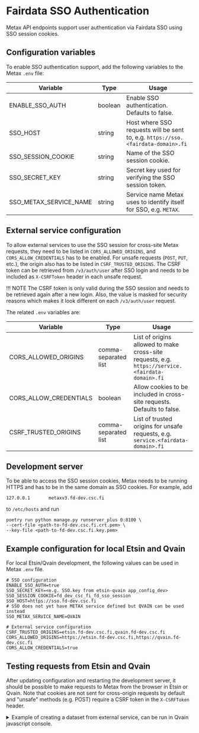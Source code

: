 # Fairdata SSO Authentication

Metax API endpoints support user authentication via Fairdata SSO using SSO session cookies.

## Configuration variables

To enable SSO authentication support, add the following variables to the Metax `.env` file:

| Variable               | Type    | Usage                                                                            |
| ---------------------- | ------- | -------------------------------------------------------------------------------- |
| ENABLE_SSO_AUTH        | boolean | Enable SSO authentication. Defaults to false.                                    |
| SSO_HOST               | string  | Host where SSO requests will be sent to, e.g. `https://sso.<fairdata-domain>.fi` |
| SSO_SESSION_COOKIE     | string  | Name of the SSO session cookie.                                                  |
| SSO_SECRET_KEY         | string  | Secret key used for verifying the SSO session token.                             |
| SSO_METAX_SERVICE_NAME | string  | Service name Metax uses to identify itself for SSO, e.g. `METAX`.                |

## External service configuration

To allow external services to use the SSO session for cross-site Metax requests, they need to be listed in `CORS_ALLOWED_ORIGINS`, and `CORS_ALLOW_CREDENTIALS` has to be enabled. For unsafe requests (`POST`, `PUT`, etc.), the origin also has to be listed in `CSRF_TRUSTED_ORIGINS`. The CSRF token can be retrieved from `/v3/auth/user` after SSO login and needs to be included as `X-CSRFToken` header in each unsafe request.

<!-- prettier-ignore -->
!!! NOTE
    The CSRF token is only valid during the SSO session and needs to be retrieved again after a new login. Also, the value is masked for security reasons which makes it look different on each `/v3/auth/user` request.

The related `.env` variables are:

| Variable               | Type                 | Usage                                                                                            |
| ---------------------- | -------------------- | ------------------------------------------------------------------------------------------------ |
| CORS_ALLOWED_ORIGINS   | comma-separated list | List of origins allowed to make cross-site requests, e.g. `https://service.<fairdata-domain>.fi` |
| CORS_ALLOW_CREDENTIALS | boolean              | Allow cookies to be included in cross-site requests. Defaults to false.                          |
| CSRF_TRUSTED_ORIGINS   | comma-separated list | List of trusted origins for unsafe requests, e.g. `service.<fairdata-domain>.fi`                 |

## Development server

To be able to access the SSO session cookies, Metax needs to be running HTTPS and has to be in the same domain as SSO cookies. For example, add

```
127.0.0.1       metaxv3.fd-dev.csc.fi
```

to `/etc/hosts` and run

```
poetry run python manage.py runserver_plus 0:8100 \
--cert-file <path-to-fd-dev.csc.fi.crt.pem> \
--key-file <path-to-fd-dev.csc.fi.key.pem>
```

## Example configuration for local Etsin and Qvain

For local Etsin/Qvain development, the following values can be used in Metax `.env` file.

```
# SSO configuration
ENABLE_SSO_AUTH=true
SSO_SECRET_KEY=<e.g. SSO.key from etsin-qvain app_config_dev>
SSO_SESSION_COOKIE=fd_dev_csc_fi_fd_sso_session
SSO_HOST=https://sso.fd-dev.csc.fi
# SSO does not yet have METAX service defined but QVAIN can be used instead
SSO_METAX_SERVICE_NAME=QVAIN

# External service configuration
CSRF_TRUSTED_ORIGINS=etsin.fd-dev.csc.fi,qvain.fd-dev.csc.fi
CORS_ALLOWED_ORIGINS=https://etsin.fd-dev.csc.fi,https://qvain.fd-dev.csc.fi
CORS_ALLOW_CREDENTIALS=true
```

## Testing requests from Etsin and Qvain

After updating configuration and restarting the development server, it should be possible to make requests to Metax from the browser in Etsin or Qvain. Note that cookies are not sent for cross-origin requests by default and "unsafe" methods (e.g. POST) require a CSRF token in the `X-CSRFToken` header.

<details><summary>Example of creating a dataset from external service, can be run in Qvain javascript console.</summary>

```javascript
const metaxUrl = "https://metaxv3.fd-dev.csc.fi:8100";

// Get CSRF token required for POST requests
const resp = await fetch(`${metaxUrl}/v3/auth/user`, {
  credentials: "include", // required for the SSO cookie to be sent
});
const data = await resp.json();

// Create dataset
const resp2 = await fetch(`${metaxUrl}/v3/datasets`, {
  method: "POST",
  body: JSON.stringify({
    data_catalog: "urn:nbn:fi:att:data-catalog-ida",
    title: {
      en: "Test dataset",
    },
  }),
  headers: {
    "X-CSRFToken": data.metax_csrf_token,
    "Content-Type": "application/json",
  },
  credentials: "include",
});
console.log((await resp2.json()).id); // print id of created dataset
```
